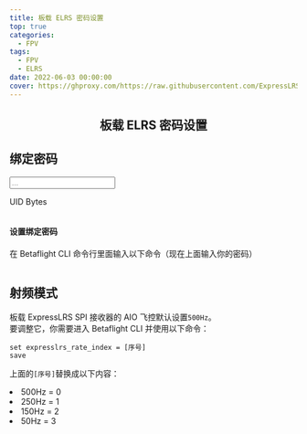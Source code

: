 ```yaml
---
title: 板载 ELRS 密码设置
top: true
categories:
  - FPV
tags:
  - FPV
  - ELRS
date: 2022-06-03 00:00:00
cover: https://ghproxy.com/https://raw.githubusercontent.com/ExpressLRS/ExpressLRS-Hardware/master/img/banner.png
---
```


<div class=md-content data-md-component=content>
    <article class="md-content__inner md-typeset">
        <h1 style="text-align: center">板载 ELRS 密码设置</h1>
        <h2>绑定密码</h2>
        <div class=bp-wrapper> <input class="md-input bp-input" type=text placeholder=...> </div>
        <p>UID Bytes
        <div class=highlight>
            <pre><code></code></pre>
        </div>
        </p>
        <h4>设置绑定密码</h4>
        <p>在 Betaflight CLI 命令行里面输入以下命令（现在上面输入你的密码）</p>
        <div class=highlight>
            <pre><code></code></pre>
        </div>
        </p>
        <h2 id=rf-mode-adjustment>射频模式</h2>
        <p>
            板载 ExpressLRS SPI 接收器的 AIO 飞控默认设置<code>500Hz</code>。</br>要调整它，你需要进入 Betaflight CLI 并使用以下命令：
        </p>
        <div class="highlight">
            <pre><code>set expresslrs_rate_index = [序号]</br>save</code></pre>
        </div>
        <p>
            上面的<code>[序号]</code>替换成以下内容：
            <li>500Hz = 0</li>
            <li>250Hz = 1</li>
            <li>150Hz = 2</li>
            <li>50Hz = 3</li>
        </p>
    </article>
    <script type=text/javascript>
        window.addEventListener("load", (event) => {
            initBindingPhraseGen();
        });
    </script>
    <script type=text/javascript>
        function getBytesFromWordArray(wordArray) {
            const result = [];
            result.push(wordArray.words[0] >>> 24);
            result.push((wordArray.words[0] >>> 16) & 0xff);
            result.push((wordArray.words[0] >>> 8) & 0xff);
            result.push(wordArray.words[0] & 0xff);
            result.push(wordArray.words[1] >>> 24);
            result.push((wordArray.words[1] >>> 16) & 0xff);
            return result;
        }
        function uidBytesFromText(text) {
        const bindingPhraseFull = `-DMY_BINDING_PHRASE="${text}"`;
        const bindingPhraseFullEncoded = CryptoJS.enc.Utf8.parse(bindingPhraseFull);
        const bindingPhraseHashed = CryptoJS.MD5(bindingPhraseFullEncoded);
        const uidBytes = getBytesFromWordArray(bindingPhraseHashed);
        return uidBytes;
        }
        function initBindingPhraseGen() {
        const codeTags = document.getElementsByTagName("code");
        const codeTagsArr = [...codeTags];
        const emptyCodeTags = codeTagsArr.filter((codeTag) => {
            return codeTag.innerText.trim() === "";
        });
        if (emptyCodeTags.length !== 2) {
            return;
        }
        const [output, bfOutput] = emptyCodeTags;
        output.textContent = "";
        function setOutput(text) {
            const uidBytes = uidBytesFromText(text);
            output.textContent = uidBytes;
            bfOutput.textContent = `set expresslrs_uid = ${uidBytes}\nsave`;
        }
        function updateValue(e) {
            setOutput(e.target.value);
        }
        const input = document.querySelector(".bp-input");
        if (!input) {
            return;
        }
        input.addEventListener("input", updateValue);
        setOutput("");
        }
        </script>
        <script type=text/javascript src="https://cdn.bootcdn.net/ajax/libs/crypto-js/4.1.1/crypto-js.min.js"></script>
</div>
